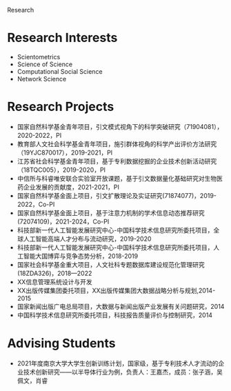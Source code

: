 Research
# Research Interests
* Scientometrics
* Science of Science
* Computational Social Science
* Network Science

# Research Projects
* 国家自然科学基金青年项目，引文模式视角下的科学突破研究（71904081），2020-2022，PI  
* 教育部人文社会科学基金青年项目，施引群体视角的科学产出评价方法研究（19YJC870017），2019-2021，PI  
* 江苏省社会科学基金青年项目，基于专利数据挖掘的企业技术创新活动研究（18TQC005），2019-2020，PI
* 中信所与科睿唯安联合实验室开放课题，基于引文数据量化基础研究对生物医药企业发展的贡献度，2021-2021，PI    
* 国家自然科学基金面上项目，引文扩散理论及实证研究(71874077)，2019-2022，Co-PI
* 国家自然科学基金面上项目，基于注意力机制的学术信息动态推荐研究(72074109)，2021-2024，Co-PI  
* 科技部新一代人工智能发展研究中心-中国科学技术信息研究所委托项目，全球人工智能高端人才分布与流动研究，2019-2020
* 科技部新一代人工智能发展研究中心-中国科学技术信息研究所委托项目，人工智能大国博弈与竞争态势分析，2018-2019
* 国家社会科学基金重大项目，人文社科专题数据库建设规范化管理研究(18ZDA326)，2018—2022
* XX信息管理系统设计与开发
* XX出版传媒集团委托项目，XX出版传媒集团大数据战略分析与规划,2014-2015
* 国家新闻出版广电总局项目，大数据与新闻出版产业发展有关问题研究，2014
* 中国科学技术信息研究所委托项目，科技报告质量评价与控制研究，2014

# Advising Students
* 2021年度南京大学大学生创新训练计划，国家级，基于专利技术人才流动的企业技术创新研究——以半导体行业为例，负责人：王嘉杰，成员：张子涵，吴佩文，肖睿
